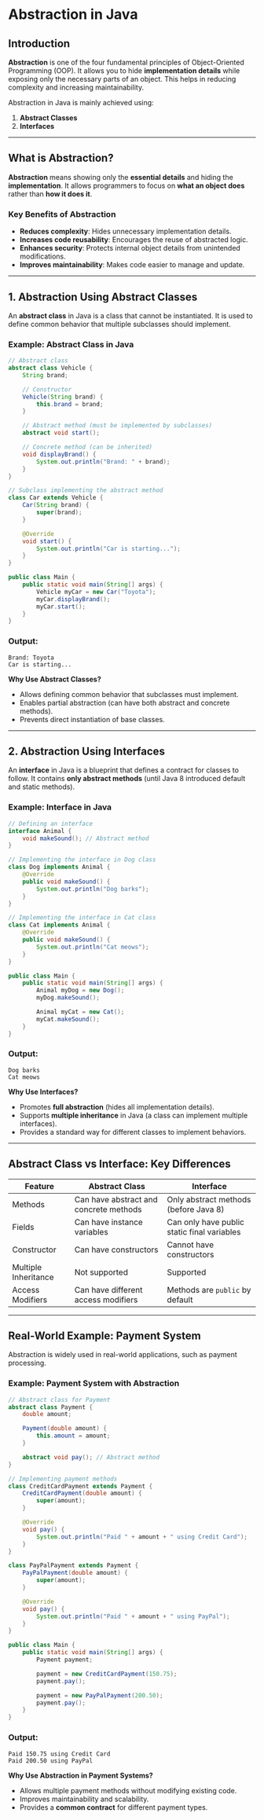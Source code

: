 # Abstraction in Java

## Introduction

**Abstraction** is one of the four fundamental principles of Object-Oriented Programming (OOP). It allows you to hide **implementation details** while exposing only the necessary parts of an object. This helps in reducing complexity and increasing maintainability.

Abstraction in Java is mainly achieved using:

1. **Abstract Classes**
2. **Interfaces**

---

## **What is Abstraction?**

**Abstraction** means showing only the **essential details** and hiding the **implementation**. It allows programmers to focus on **what an object does** rather than **how it does it**.

### **Key Benefits of Abstraction**

- **Reduces complexity**: Hides unnecessary implementation details.
- **Increases code reusability**: Encourages the reuse of abstracted logic.
- **Enhances security**: Protects internal object details from unintended modifications.
- **Improves maintainability**: Makes code easier to manage and update.

---

## **1. Abstraction Using Abstract Classes**

An **abstract class** in Java is a class that cannot be instantiated. It is used to define common behavior that multiple subclasses should implement.

### **Example: Abstract Class in Java**

```java
// Abstract class
abstract class Vehicle {
    String brand;

    // Constructor
    Vehicle(String brand) {
        this.brand = brand;
    }

    // Abstract method (must be implemented by subclasses)
    abstract void start();

    // Concrete method (can be inherited)
    void displayBrand() {
        System.out.println("Brand: " + brand);
    }
}

// Subclass implementing the abstract method
class Car extends Vehicle {
    Car(String brand) {
        super(brand);
    }

    @Override
    void start() {
        System.out.println("Car is starting...");
    }
}

public class Main {
    public static void main(String[] args) {
        Vehicle myCar = new Car("Toyota");
        myCar.displayBrand();
        myCar.start();
    }
}
```

### **Output:**

```
Brand: Toyota
Car is starting...
```

**Why Use Abstract Classes?**

- Allows defining common behavior that subclasses must implement.
- Enables partial abstraction (can have both abstract and concrete methods).
- Prevents direct instantiation of base classes.

---

## **2. Abstraction Using Interfaces**

An **interface** in Java is a blueprint that defines a contract for classes to follow. It contains **only abstract methods** (until Java 8 introduced default and static methods).

### **Example: Interface in Java**

```java
// Defining an interface
interface Animal {
    void makeSound(); // Abstract method
}

// Implementing the interface in Dog class
class Dog implements Animal {
    @Override
    public void makeSound() {
        System.out.println("Dog barks");
    }
}

// Implementing the interface in Cat class
class Cat implements Animal {
    @Override
    public void makeSound() {
        System.out.println("Cat meows");
    }
}

public class Main {
    public static void main(String[] args) {
        Animal myDog = new Dog();
        myDog.makeSound();

        Animal myCat = new Cat();
        myCat.makeSound();
    }
}
```

### **Output:**

```
Dog barks
Cat meows
```

**Why Use Interfaces?**

- Promotes **full abstraction** (hides all implementation details).
- Supports **multiple inheritance** in Java (a class can implement multiple interfaces).
- Provides a standard way for different classes to implement behaviors.

---

## **Abstract Class vs Interface: Key Differences**

| Feature              | Abstract Class                         | Interface                                   |
| -------------------- | -------------------------------------- | ------------------------------------------- |
| Methods              | Can have abstract and concrete methods | Only abstract methods (before Java 8)       |
| Fields               | Can have instance variables            | Can only have public static final variables |
| Constructor          | Can have constructors                  | Cannot have constructors                    |
| Multiple Inheritance | Not supported                          | Supported                                   |
| Access Modifiers     | Can have different access modifiers    | Methods are `public` by default             |

---

## **Real-World Example: Payment System**

Abstraction is widely used in real-world applications, such as payment processing.

### **Example: Payment System with Abstraction**

```java
// Abstract class for Payment
abstract class Payment {
    double amount;

    Payment(double amount) {
        this.amount = amount;
    }

    abstract void pay(); // Abstract method
}

// Implementing payment methods
class CreditCardPayment extends Payment {
    CreditCardPayment(double amount) {
        super(amount);
    }

    @Override
    void pay() {
        System.out.println("Paid " + amount + " using Credit Card");
    }
}

class PayPalPayment extends Payment {
    PayPalPayment(double amount) {
        super(amount);
    }

    @Override
    void pay() {
        System.out.println("Paid " + amount + " using PayPal");
    }
}

public class Main {
    public static void main(String[] args) {
        Payment payment;

        payment = new CreditCardPayment(150.75);
        payment.pay();

        payment = new PayPalPayment(200.50);
        payment.pay();
    }
}
```

### **Output:**

```
Paid 150.75 using Credit Card
Paid 200.50 using PayPal
```

**Why Use Abstraction in Payment Systems?**

- Allows multiple payment methods without modifying existing code.
- Improves maintainability and scalability.
- Provides a **common contract** for different payment types.
